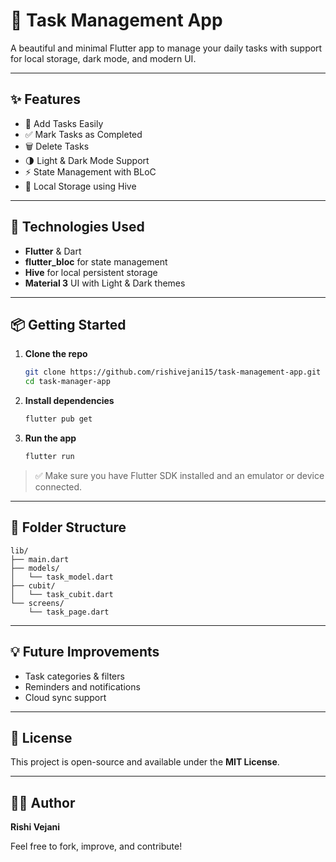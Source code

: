 # 📝 Task Management App

A beautiful and minimal Flutter app to manage your daily tasks with support for local storage, dark mode, and modern UI.

---

## ✨ Features

* 📝 Add Tasks Easily
* ✅ Mark Tasks as Completed
* 🗑️ Delete Tasks
* 🌗 Light & Dark Mode Support
* ⚡ State Management with BLoC
* 📎 Local Storage using Hive

---

## 💠 Technologies Used

* **Flutter** & Dart
* **flutter\_bloc** for state management
* **Hive** for local persistent storage
* **Material 3** UI with Light & Dark themes

---

## 📦 Getting Started

1. **Clone the repo**

   ```bash
   git clone https://github.com/rishivejani15/task-management-app.git
   cd task-manager-app
   ```

2. **Install dependencies**

   ```bash
   flutter pub get
   ```

3. **Run the app**

   ```bash
   flutter run
   ```

> ✅ Make sure you have Flutter SDK installed and an emulator or device connected.

---

## 📁 Folder Structure

```
lib/
├── main.dart
├── models/
│   └── task_model.dart
├── cubit/
│   └── task_cubit.dart
└── screens/
    └── task_page.dart
```

---

## 💡 Future Improvements

* Task categories & filters
* Reminders and notifications
* Cloud sync support

---

## 📜 License

This project is open-source and available under the **MIT License**.

---

## 🙇‍♂️ Author

**Rishi Vejani**

Feel free to fork, improve, and contribute!
